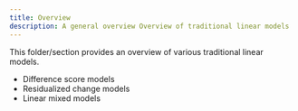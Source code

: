 ```yaml
---
title: Overview
description: A general overview Overview of traditional linear models
---
```


This folder/section provides an overview of various traditional linear models.

- Difference score models
- Residualized change models
- Linear mixed models
